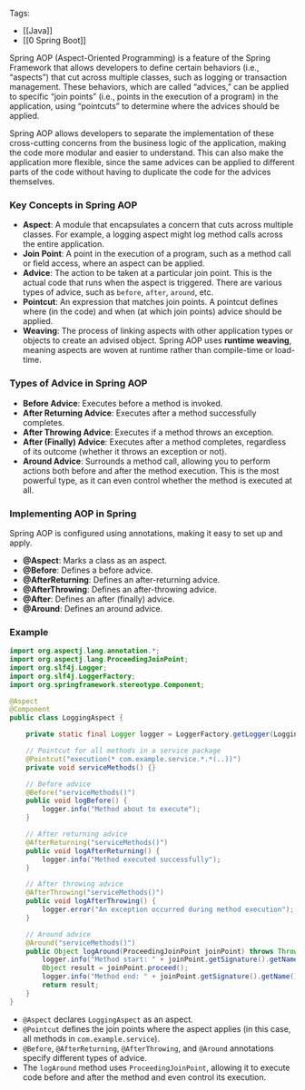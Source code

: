 Tags:
- [[Java]]
- [[0 Spring Boot]]

Spring AOP (Aspect-Oriented Programming) is a feature of the Spring Framework that allows developers to define certain behaviors (i.e., “aspects”) that cut across multiple classes, such as logging or transaction management. These behaviors, which are called “advices,” can be applied to specific “join points” (i.e., points in the execution of a program) in the application, using “pointcuts” to determine where the advices should be applied.

Spring AOP allows developers to separate the implementation of these cross-cutting concerns from the business logic of the application, making the code more modular and easier to understand. This can also make the application more flexible, since the same advices can be applied to different parts of the code without having to duplicate the code for the advices themselves.

### **Key Concepts in Spring AOP**

- **Aspect**: A module that encapsulates a concern that cuts across multiple classes. For example, a logging aspect might log method calls across the entire application.
- **Join Point**: A point in the execution of a program, such as a method call or field access, where an aspect can be applied.
- **Advice**: The action to be taken at a particular join point. This is the actual code that runs when the aspect is triggered. There are various types of advice, such as `before`, `after`, `around`, etc.
- **Pointcut**: An expression that matches join points. A pointcut defines where (in the code) and when (at which join points) advice should be applied.
- **Weaving**: The process of linking aspects with other application types or objects to create an advised object. Spring AOP uses **runtime weaving**, meaning aspects are woven at runtime rather than compile-time or load-time.
### **Types of Advice in Spring AOP**

- **Before Advice**: Executes before a method is invoked.
- **After Returning Advice**: Executes after a method successfully completes.
- **After Throwing Advice**: Executes if a method throws an exception.
- **After (Finally) Advice**: Executes after a method completes, regardless of its outcome (whether it throws an exception or not).
- **Around Advice**: Surrounds a method call, allowing you to perform actions both before and after the method execution. This is the most powerful type, as it can even control whether the method is executed at all.
### **Implementing AOP in Spring**

Spring AOP is configured using annotations, making it easy to set up and apply.

- **@Aspect**: Marks a class as an aspect.
- **@Before**: Defines a before advice.
- **@AfterReturning**: Defines an after-returning advice.
- **@AfterThrowing**: Defines an after-throwing advice.
- **@After**: Defines an after (finally) advice.
- **@Around**: Defines an around advice.
### **Example**
```java
import org.aspectj.lang.annotation.*;
import org.aspectj.lang.ProceedingJoinPoint;
import org.slf4j.Logger;
import org.slf4j.LoggerFactory;
import org.springframework.stereotype.Component;

@Aspect
@Component
public class LoggingAspect {

    private static final Logger logger = LoggerFactory.getLogger(LoggingAspect.class);

    // Pointcut for all methods in a service package
    @Pointcut("execution(* com.example.service.*.*(..))")
    private void serviceMethods() {}

    // Before advice
    @Before("serviceMethods()")
    public void logBefore() {
        logger.info("Method about to execute");
    }

    // After returning advice
    @AfterReturning("serviceMethods()")
    public void logAfterReturning() {
        logger.info("Method executed successfully");
    }

    // After throwing advice
    @AfterThrowing("serviceMethods()")
    public void logAfterThrowing() {
        logger.error("An exception occurred during method execution");
    }

    // Around advice
    @Around("serviceMethods()")
    public Object logAround(ProceedingJoinPoint joinPoint) throws Throwable {
        logger.info("Method start: " + joinPoint.getSignature().getName());
        Object result = joinPoint.proceed();
        logger.info("Method end: " + joinPoint.getSignature().getName());
        return result;
    }
}
```

- `@Aspect` declares `LoggingAspect` as an aspect.
- `@Pointcut` defines the join points where the aspect applies (in this case, all methods in `com.example.service`).
- `@Before`, `@AfterReturning`, `@AfterThrowing`, and `@Around` annotations specify different types of advice.
- The `logAround` method uses `ProceedingJoinPoint`, allowing it to execute code before and after the method and even control its execution.